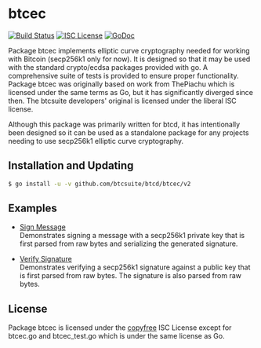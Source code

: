 btcec
=====

[![Build Status](https://github.com/btcsuite/btcd/workflows/Build%20and%20Test/badge.svg)](https://github.com/btcsuite/btcd/actions)
[![ISC License](http://img.shields.io/badge/license-ISC-blue.svg)](http://copyfree.org)
[![GoDoc](https://pkg.go.dev/github.com/btcsuite/btcd/btcec/v2?status.png)](https://pkg.go.dev/github.com/btcsuite/btcd/btcec/v2)

Package btcec implements elliptic curve cryptography needed for working with
Bitcoin (secp256k1 only for now). It is designed so that it may be used with the
standard crypto/ecdsa packages provided with go.  A comprehensive suite of tests
is provided to ensure proper functionality.  Package btcec was originally based
on work from ThePiachu which is licensed under the same terms as Go, but it has
significantly diverged since then.  The btcsuite developers' original is licensed
under the liberal ISC license.

Although this package was primarily written for btcd, it has intentionally been
designed so it can be used as a standalone package for any projects needing to
use secp256k1 elliptic curve cryptography.

## Installation and Updating

```bash
$ go install -u -v github.com/btcsuite/btcd/btcec/v2
```

## Examples

* [Sign Message](https://pkg.go.dev/github.com/btcsuite/btcd/btcec/v2#example-package--SignMessage)  
  Demonstrates signing a message with a secp256k1 private key that is first
  parsed from raw bytes and serializing the generated signature.

* [Verify Signature](https://pkg.go.dev/github.com/btcsuite/btcd/btcec/v2#example-package--VerifySignature)  
  Demonstrates verifying a secp256k1 signature against a public key that is
  first parsed from raw bytes.  The signature is also parsed from raw bytes.

## License

Package btcec is licensed under the [copyfree](http://copyfree.org) ISC License
except for btcec.go and btcec_test.go which is under the same license as Go.


